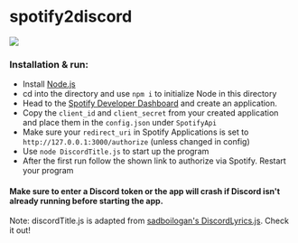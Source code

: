 # spotify2discord

![](https://i.imgur.com/FdA70QT.png)

### Installation & run:
* Install [Node.js](https://nodejs.org/en/)
* cd into the directory and use `npm i` to initialize Node in this directory
* Head to the [Spotify Developer Dashboard](https://developer.spotify.com/dashboard/applications) and create an application.
* Copy the `client_id` and `client_secret` from your created application and place them in the `config.json` under `SpotifyApi`
* Make sure your `redirect_uri` in Spotify Applications is set to `http://127.0.0.1:3000/authorize` (unless changed in config)
* Use `node DiscordTitle.js` to start up the program
* After the first run follow the shown link to authorize via Spotify. Restart your program

#### Make sure to enter a Discord token or the app will crash if Discord isn't already running before starting the app.

Note: discordTitle.js is adapted from [sadboilogan's DiscordLyrics.js](https://github.com/sadboilogan/DiscordLyrics). Check it out!
